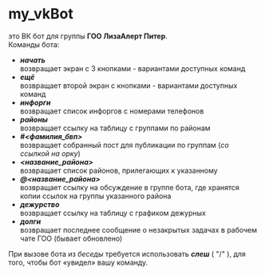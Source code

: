 # my_vkBot
 это ВК бот для группы <b>ГОО ЛизаАлерт Питер</b>.<br>
Команды бота: 
  - <b><i>начать</i></b><br>
    возвращает экран с 3 кнопками - вариантами доступных команд
  - <b><i>ещё</i></b><br>
    возвращает второй экран с кнопками - вариантами доступных команд
  - <b><i>инфорги</i></b><br>
    возвращает список инфоргов с номерами телефонов
  - <b><i>районы</i></b><br>
    возвращает ссылку на таблицу с группами по районам
  - <b><i>&#35;<фамилия_бвп></i></b><br>
    возвращает собранный пост для публикации по группам (<i>со ссылкой на орку</i>)
  - <b><i><название_района></i></b><br>
    возвращает список районов, прилегающих к указанному
  - <b><i>&#64;<название_района></i></b><br>
    возвращает ссылку на обсуждение в группе бота, где хранятся копии ссылок на группы указанного района
  - <b><i>дежурство</i></b><br>
    возвращает ссылку на таблицу с графиком дежурных
  - <b><i>долги</i></b><br>
    возвращает последнее сообщение о незакрытых задачах в рабочем чате ГОО (бывает обновлено)
    
  При вызове бота из <i>беседы</i> требуется использовать <b><i>слеш</i></b> ( "/" ), для того, чтобы бот &laquo;увидел&raquo; вашу команду.
